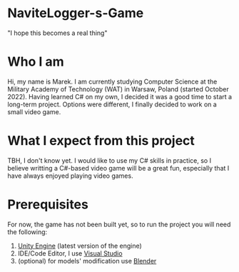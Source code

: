 # NaviteLogger-s-Game
"I hope this becomes a real thing"

# Who I am
Hi, my name is Marek. I am currently studying Computer Science at the Military Academy of Technology (WAT) in Warsaw, Poland (started October 2022). Having learned C# on my own, I decided it was a good time to start a long-term project. Options were different, I finally decided to work on a small video game.

# What I expect from this project
TBH, I don't know yet. I would like to use my C# skills in practice, so I believe writting a C#-based video game will be a great fun, especially that I have always enjoyed playing video games.

# Prerequisites
For now, the game has not been built yet, so to run the project you will need the following:
1. [Unity Engine](https://unity.com/) (latest version of the engine)
2. IDE/Code Editor, I use [Visual Studio](https://visualstudio.microsoft.com/)
3. (optional) for models' modification use [Blender](https://www.blender.org/)

